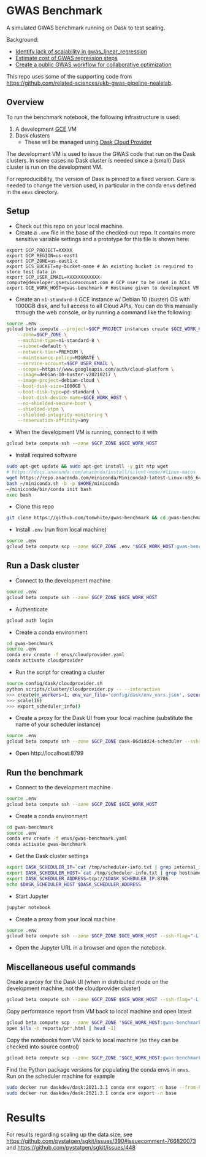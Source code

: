 # GWAS Benchmark

A simulated GWAS benchmark running on Dask to test scaling.

Background:
- [Identify lack of scalability in gwas_linear_regression](https://github.com/pystatgen/sgkit/issues/390)
- [Estimate cost of GWAS regression steps](https://github.com/related-sciences/ukb-gwas-pipeline-nealelab/issues/32)
- [Create a public GWAS workflow for collaborative optimization](https://github.com/pystatgen/sgkit/issues/438)

This repo uses some of the supporting code from https://github.com/related-sciences/ukb-gwas-pipeline-nealelab.

## Overview

To run the benchmark notebook, the following infrastructure is used:

1. A development [GCE](https://cloud.google.com/compute) VM
2. Dask clusters
    - These will be managed using [Dask Cloud Provider](https://cloudprovider.dask.org/en/latest/)

The development VM is used to issue the GWAS code that run on the Dask clusters. In some cases no Dask cluster is
needed since a (small) Dask cluster is run on the development VM.

For reproducibility, the version of Dask is pinned to a fixed version. Care is needed to change the version used,
in particular in the conda envs defined in the `envs` directory.

## Setup

- Check out this repo on your local machine.
- Create a `.env` file in the base of the checked-out repo. It contains more sensitive variable settings and a prototype for this file is shown here:
```
export GCP_PROJECT=XXXXX
export GCP_REGION=us-east1
export GCP_ZONE=us-east1-c
export GCS_BUCKET=my-bucket-name # An existing bucket is required to store test data in
export GCP_USER_EMAIL=XXXXXXXXXXXX-compute@developer.gserviceaccount.com # GCP user to be used in ACLs
export GCE_WORK_HOST=gwas-benchmark # Hostname given to development VM
```
- Create an `n1-standard-8` GCE instance w/ Debian 10 (buster) OS with 1000GB disk, and full access to all Cloud APIs. You can do this manually through the web console, or by running a command like the following:
```bash
source .env
gcloud beta compute --project=$GCP_PROJECT instances create $GCE_WORK_HOST \
    --zone=$GCP_ZONE \
    --machine-type=n1-standard-8 \
    --subnet=default \
    --network-tier=PREMIUM \
    --maintenance-policy=MIGRATE \
    --service-account=$GCP_USER_EMAIL \
    --scopes=https://www.googleapis.com/auth/cloud-platform \
    --image=debian-10-buster-v20210217 \
    --image-project=debian-cloud \
    --boot-disk-size=1000GB \
    --boot-disk-type=pd-standard \
    --boot-disk-device-name=$GCE_WORK_HOST \
    --no-shielded-secure-boot \
    --shielded-vtpm \
    --shielded-integrity-monitoring \
    --reservation-affinity=any
```
- When the development VM is running, connect to it with
```bash
gcloud beta compute ssh --zone $GCP_ZONE $GCE_WORK_HOST
```
- Install required software
```bash
sudo apt-get update && sudo apt-get install -y git ntp wget
# https://docs.anaconda.com/anaconda/install/silent-mode/#linux-macos
wget https://repo.anaconda.com/miniconda/Miniconda3-latest-Linux-x86_64.sh -O ~/miniconda.sh
bash ~/miniconda.sh -b -p $HOME/miniconda
~/miniconda/bin/conda init bash
exec bash
```
- Clone this repo
```bash
git clone https://github.com/tomwhite/gwas-benchmark && cd gwas-benchmark
```
- Install `.env` (run from local machine)
```bash
source .env
gcloud beta compute scp --zone $GCP_ZONE .env "$GCE_WORK_HOST:gwas-benchmark/.env"
```

## Run a Dask cluster

- Connect to the development machine
```bash
source .env
gcloud beta compute ssh --zone $GCP_ZONE $GCE_WORK_HOST
```
- Authenticate
```bash
gcloud auth login
```
- Create a conda environment
```bash
cd gwas-benchmark
source .env
conda env create -f envs/cloudprovider.yaml 
conda activate cloudprovider
```
- Run the script for creating a cluster
```bash
source config/dask/cloudprovider.sh
python scripts/cluster/cloudprovider.py -- --interactive
>>> create(n_workers=1, env_var_file='config/dask/env_vars.json', security=False)
>>> scale(16)
>>> export_scheduler_info()
```
- Create a proxy for the Dask UI from your local machine (substitute the name of your scheduler instance)
```bash
source .env
gcloud beta compute ssh --zone $GCP_ZONE dask-06d1dd24-scheduler --ssh-flag="-L 8799:localhost:8787"
```
- Open http://localhost:8799

## Run the benchmark

- Connect to the development machine
```bash
source .env
gcloud beta compute ssh --zone $GCP_ZONE $GCE_WORK_HOST
```
- Create a conda environment
```bash
cd gwas-benchmark
source .env
conda env create -f envs/gwas-benchmark.yaml 
conda activate gwas-benchmark
```
- Get the Dask cluster settings
```bash
export DASK_SCHEDULER_IP=`cat /tmp/scheduler-info.txt | grep internal_ip | cut -d'=' -f 2`
export DASK_SCHEDULER_HOST=`cat /tmp/scheduler-info.txt | grep hostname | cut -d'=' -f 2`
export DASK_SCHEDULER_ADDRESS=tcp://$DASK_SCHEDULER_IP:8786
echo $DASK_SCHEDULER_HOST $DASK_SCHEDULER_ADDRESS
```
- Start Jupyter
```bash
jupyter notebook
```
- Create a proxy from your local machine
```bash
source .env
gcloud beta compute ssh --zone $GCP_ZONE $GCE_WORK_HOST --ssh-flag="-L 8888:localhost:8888"
```
- Open the Jupyter URL in a browser and open the notebook.

## Miscellaneous useful commands

Create a proxy for the Dask UI (when in distributed mode on the development machine, not the cloudprovider cluster)
```bash
gcloud beta compute ssh --zone $GCP_ZONE $GCE_WORK_HOST --ssh-flag="-L 8799:localhost:8787"
```

Copy performance report from VM back to local machine and open latest
```bash
gcloud beta compute scp --zone $GCP_ZONE "$GCE_WORK_HOST:gwas-benchmark/reports/pr_*.html" reports
open $(ls -t reports/pr*.html | head -1)
```

Copy the notebooks from VM back to local machine (so they can be checked into source control)
```bash
gcloud beta compute scp --zone $GCP_ZONE "$GCE_WORK_HOST:gwas-benchmark/*.ipynb" .
```

Find the Python package versions for populating the conda envs in `envs`. Run on the scheduler machine for example
```bash
sudo docker run daskdev/dask:2021.3.1 conda env export -n base --from-history
sudo docker run daskdev/dask:2021.3.1 conda env export -n base
```

# Results

For results regarding scaling up the data size, see https://github.com/pystatgen/sgkit/issues/390#issuecomment-766820073 and
https://github.com/pystatgen/sgkit/issues/448
